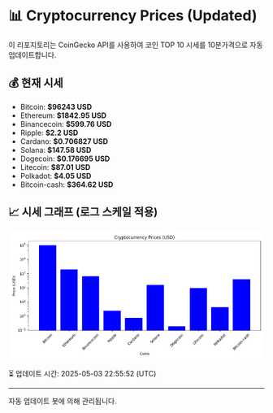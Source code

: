 
# 📊 Cryptocurrency Prices (Updated)

이 리포지토리는 CoinGecko API를 사용하여 코인 TOP 10 시세를 10분가격으로 자동 업데이트합니다.

## 💰 현재 시세
- Bitcoin: **$96243 USD**
- Ethereum: **$1842.95 USD**
- Binancecoin: **$599.76 USD**
- Ripple: **$2.2 USD**
- Cardano: **$0.706827 USD**
- Solana: **$147.58 USD**
- Dogecoin: **$0.176695 USD**
- Litecoin: **$87.01 USD**
- Polkadot: **$4.05 USD**
- Bitcoin-cash: **$364.62 USD**

## 📈 시세 그래프 (로그 스케일 적용)
![Crypto Prices](crypto_prices.png)

⏳ 업데이트 시간: 2025-05-03 22:55:52 (UTC)

---
자동 업데이트 봇에 의해 관리됩니다.
